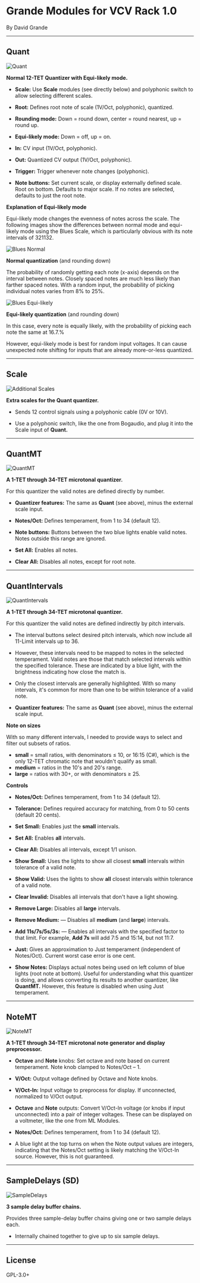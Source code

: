 Grande Modules for VCV Rack 1.0
===============================

By David Grande


***

Quant
-----
![Quant](images/Quant.png "Quant")

**Normal 12-TET Quantizer with Equi-likely mode.**

- **Scale:** Use **Scale** modules (see directly below) and polyphonic switch to allow selecting different scales.

- **Root:** Defines root note of scale (1V/Oct, polyphonic), quantized.

- **Rounding mode:** Down = round down, center = round nearest, up = round up.

- **Equi-likely mode:** Down = off, up = on.

- **In:** CV input (1V/Oct, polyphonic).

- **Out:** Quantized CV output (1V/Oct, polyphonic).

- **Trigger:** Trigger whenever note changes (polyphonic).

- **Note buttons:** Set current scale, or display externally defined scale. Root on bottom. Defaults to major scale. If no notes are selected, defaults to just the root note.

**Explanation of Equi-likely mode**

Equi-likely mode changes the evenness of notes across the scale. The following images show the differences between normal mode and equi-likely mode using the Blues Scale, which is particularly obvious with its note intervals of 321132. 

![Blues Normal](images/blues_normal.png "Normal")

**Normal quantization** (and rounding down)

The probability of randomly getting each note (x-axis) depends on the interval between notes. Closely spaced notes are much less likely than farther spaced notes. With a random input, the probability of picking individual notes varies from 8% to 25%.

![Blues Equi-likely](images/blues_equilikely.png "Equi-likely")

**Equi-likely quantization** (and rounding down)

In this case, every note is equally likely, with the probability of picking each note the same at 16.7.%

However, equi-likely mode is best for random input voltages. It can cause unexpected note shifting for inputs that are already more-or-less quantized.


***

Scale
-----
![Additional Scales](images/additional_scales.png "Additional Scales")

**Extra scales for the Quant quantizer.**

- Sends 12 control signals using a polyphonic cable (0V or 10V).

- Use a polyphonic switch, like the one from Bogaudio, and plug it into the Scale input of **Quant.**


***

QuantMT
-------
![QuantMT](images/QuantMT.png "QuantMT")

**A 1-TET through 34-TET microtonal quantizer.**

For this quantizer the valid notes are defined directly by number.

- **Quantizer features:** The same as **Quant** (see above), minus the external scale input. 

- **Notes/Oct:** Defines temperament, from 1 to 34 (default 12).

- **Note buttons:** Buttons between the two blue lights enable valid notes. Notes outside this range are ignored.

- **Set All:** Enables all notes.

- **Clear All:** Disables all notes, except for root note.


***

QuantIntervals
--------------
![QuantIntervals](images/QuantIntervals.png "QuantIntervals")

**A 1-TET through 34-TET microtonal quantizer.**

For this quantizer the valid notes are defined indirectly by pitch intervals.

- The interval buttons select desired pitch intervals, which now include all 11-Limit intervals up to 36.

- However, these intervals need to be mapped to notes in the selected temperament. Valid notes are those that match selected intervals within the specified tolerance. These are indicated by a blue light, with the brightness indicating how close the match is.

- Only the closest intervals are generally highlighted. With so many intervals, it's common for more than one to be within tolerance of a valid note.

- **Quantizer features:** The same as **Quant** (see above), minus the external scale input. 

**Note on sizes**

With so many different intervals, I needed to provide ways to select and filter out subsets of ratios.

- **small** = small ratios, with denominators ≤ 10, or 16:15 (C#), which is the only 12-TET chromatic note that wouldn't qualify as small.
- **medium** = ratios in the 10's and 20's range.
- **large** = ratios with 30+, or with denominators ≥ 25.

**Controls**

- **Notes/Oct:** Defines temperament, from 1 to 34 (default 12).

- **Tolerance:** Defines required accuracy for matching, from 0 to 50 cents (default 20 cents).

- **Set Small:** Enables just the **small** intervals.

- **Set All:** Enables **all** intervals.

- **Clear All:** Disables all intervals, except 1/1 unison.

- **Show Small:** Uses the lights to show all closest **small** intervals within tolerance of a valid note.

- **Show Valid:** Uses the lights to show **all** closest intervals within tolerance of a valid note.

- **Clear Invalid:** Disables all intervals that don't have a light showing.

- **Remove Large:** Disables all **large** intervals.

- **Remove Medium:** — Disables all **medium** (and **large**) intervals.

- **Add 11s/7s/5s/3s:** — Enables all intervals with the specified factor to that limit. For example, **Add 7s** will add 7:5 and 15:14, but not 11:7.

- **Just:** Gives an approximation to Just temperament (independent of Notes/Oct). Current worst case error is one cent.

- **Show Notes:** Displays actual notes being used on left column of blue lights (root note at bottom). Useful for understanding what this quantizer is doing, and allows converting its results to another quantizer, like **QuantMT.** However, this feature is disabled when using Just temperament.


***

NoteMT
------
![NoteMT](images/NoteMT.png "NoteMT")

**A 1-TET through 34-TET microtonal note generator and display preprocessor.**

- **Octave** and **Note** knobs: Set octave and note based on current temperament. Note knob clamped to Notes/Oct – 1.

- **V/Oct:** Output voltage defined by Octave and Note knobs.

- **V/Oct-In:** Input voltage to preprocess for display. If unconnected, normalized to V/Oct output.

- **Octave** and **Note** outputs: Convert V/Oct-In voltage (or knobs if input unconnected) into a pair of integer voltages. These can be displayed on a voltmeter, like the one from ML Modules.

- **Notes/Oct:** Defines temperament, from 1 to 34 (default 12).

- A blue light at the top turns on when the Note output values are integers, indicating that the Notes/Oct setting is likely matching the V/Oct-In source. However, this is not guaranteed.


***

SampleDelays (SD)
-----------------
![SampleDelays](images/SampleDelays.png "SampleDelays")

**3 sample delay buffer chains.**

Provides three sample-delay buffer chains giving one or two sample delays each.

- Internally chained together to give up to six sample delays.


***

License
-------

GPL-3.0+
